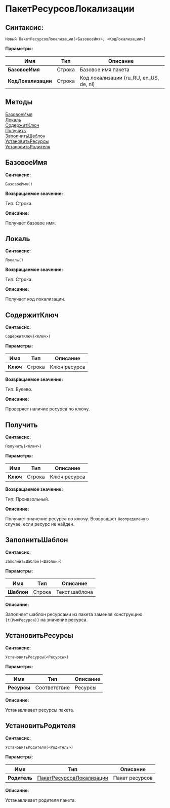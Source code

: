 # ПакетРесурсовЛокализации

## Синтаксис:

```bsl
Новый ПакетРесурсовЛокализации(<БазовоеИмя>, <КодЛокализации>)
```

**Параметры:**

| Имя | Тип | Описание |
| -- | -- | -- |
| **БазовоеИмя** | Строка | Базовое имя пакета |
| **КодЛокализации** | Строка |  Код локализации (ru_RU, en_US, de, nl) |


## Методы

[БазовоеИмя](#базовоеимя) </br>
[Локаль](#локаль) </br>
[СодержитКлюч](#содержитключ) </br>
[Получить](#получить) </br>
[ЗаполнитьШаблон](#заполнитьшаблон) </br>
[УстановитьРесурсы](#установитьресурсы) </br>
[УстановитьРодителя](#установитьродителя)


## БазовоеИмя

**Синтаксис:**

```bsl
БазовоеИмя()
```

**Возвращаемое значение:**

Тип: Строка.

**Описание:**

Получает базовое имя.


## Локаль

**Синтаксис:**

```bsl
Локаль()
```

**Возвращаемое значение:**

Тип: Строка.

**Описание:**

Получает код локализации.


## СодержитКлюч

**Синтаксис:**

```bsl
СодержитКлюч(<Ключ>)
```

**Параметры:**

| Имя | Тип | Описание |
| -- | -- | -- |
| **Ключ** | Строка | Ключ ресурса |

**Возвращаемое значение:**

Тип: Булево.

**Описание:**

Проверяет наличие ресурса по ключу.


## Получить

**Синтаксис:**

```bsl
Получить(<Ключ>)
```

**Параметры:**

| Имя | Тип | Описание |
| -- | -- | -- |
| **Ключ** | Строка | Ключ ресурса |

**Возвращаемое значение:**

Тип: Проивзольный.

**Описание:**

Получает значение ресурса по ключу. Возвращает `Неопределено` в случае, если ресурс не найден.


## ЗаполнитьШаблон

**Синтаксис:**

```bsl
ЗаполнитьШаблон(<Шаблон>)
```

**Параметры:**

| Имя | Тип | Описание |
| -- | -- | -- |
| **Шаблон** | Строка | Текст шаблона |

**Описание:**

Заполняет шаблон ресурсами из пакета заменяя конструкцию `{t(ИмяРесурса)}` на значение ресурса.


## УстановитьРесурсы

**Синтаксис:**

```bsl
УстановитьРесурсы(<Ресурсы>)
```

**Параметры:**

| Имя | Тип | Описание |
| -- | -- | -- |
| **Ресурсы** | Соответствие | Ресурсы |

**Описание:**

Устанавливает ресурсы пакета.


## УстановитьРодителя

**Синтаксис:**

```bsl
УстановитьРодителя(<Родитель>)
```

**Параметры:**

| Имя | Тип | Описание |
| -- | -- | -- |
| **Родитель** | [ПакетРесурсовЛокализации](ПакетРесурсовЛокализации.md) | Пакет ресурсов |

**Описание:**

Устанавливает родителя пакета.

